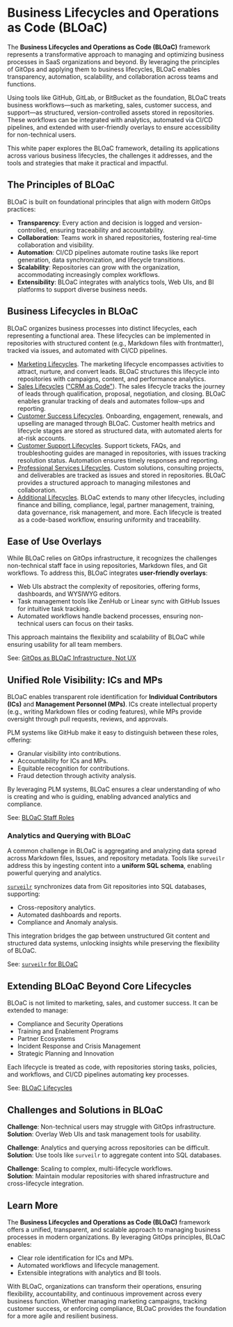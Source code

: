 # **Business Lifecycles and Operations as Code (BLOaC)**

The **Business Lifecycles and Operations as Code (BLOaC)** framework represents a transformative approach to managing and optimizing business processes in SaaS organizations and beyond. By leveraging the principles of GitOps and applying them to business lifecycles, BLOaC enables transparency, automation, scalability, and collaboration across teams and functions.

Using tools like GitHub, GitLab, or BitBucket as the foundation, BLOaC treats business workflows—such as marketing, sales, customer success, and support—as structured, version-controlled assets stored in repositories. These workflows can be integrated with analytics, automated via CI/CD pipelines, and extended with user-friendly overlays to ensure accessibility for non-technical users.

This white paper explores the BLOaC framework, detailing its applications across various business lifecycles, the challenges it addresses, and the tools and strategies that make it practical and impactful.

## The Principles of BLOaC

BLOaC is built on foundational principles that align with modern GitOps practices:

- **Transparency**: Every action and decision is logged and version-controlled, ensuring traceability and accountability.
- **Collaboration**: Teams work in shared repositories, fostering real-time collaboration and visibility.
- **Automation**: CI/CD pipelines automate routine tasks like report generation, data synchronization, and lifecycle transitions.
- **Scalability**: Repositories can grow with the organization, accommodating increasingly complex workflows.
- **Extensibility**: BLOaC integrates with analytics tools, Web UIs, and BI platforms to support diverse business needs.

## Business Lifecycles in BLOaC

BLOaC organizes business processes into distinct lifecycles, each representing a functional area. These lifecycles can be implemented in repositories with structured content (e.g., Markdown files with frontmatter), tracked via issues, and automated with CI/CD pipelines.

- [Marketing Lifecycles](./lifecycles.md#marketing-lifecycles-and-playbooks). The marketing lifecycle encompasses activities to attract, nurture, and convert leads. BLOaC structures this lifecycle into repositories with campaigns, content, and performance analytics.
- [Sales Lifecycles](./lifecycles.md#sales-lifecycles-and-playbooks) (["CRM as Code"](./sales.md)). The sales lifecycle tracks the journey of leads through qualification, proposal, negotiation, and closing. BLOaC enables granular tracking of deals and automates follow-ups and reporting.
- [Customer Success Lifecycles](./lifecycles.md#customer-success-lifecycles-and-playbooks). Onboarding, engagement, renewals, and upselling are managed through BLOaC. Customer health metrics and lifecycle stages are stored as structured data, with automated alerts for at-risk accounts.
- [Customer Support Lifecycles](./lifecycles.md#customer-support-lifecycles-and-playbooks). Support tickets, FAQs, and troubleshooting guides are managed in repositories, with issues tracking resolution status. Automation ensures timely responses and reporting.
- [Professional Services Lifecycles](./lifecycles.md#professional-services-lifecycles-and-playbooks). Custom solutions, consulting projects, and deliverables are tracked as issues and stored in repositories. BLOaC provides a structured approach to managing milestones and collaboration.
- [Additional Lifecycles](./lifecycles.md). BLOaC extends to many other lifecycles, including finance and billing, compliance, legal, partner management, training, data governance, risk management, and more. Each lifecycle is treated as a code-based workflow, ensuring uniformity and traceability.

## Ease of Use Overlays

While BLOaC relies on GitOps infrastructure, it recognizes the challenges non-technical staff face in using repositories, Markdown files, and Git workflows. To address this, BLOaC integrates **user-friendly overlays**:

- Web UIs abstract the complexity of repositories, offering forms, dashboards, and WYSIWYG editors.  
- Task management tools like ZenHub or Linear sync with GitHub Issues for intuitive task tracking.  
- Automated workflows handle backend processes, ensuring non-technical users can focus on their tasks.  

This approach maintains the flexibility and scalability of BLOaC while ensuring usability for all team members.

See: [GitOps as BLOaC Infrastructure, Not UX](./infrastructure.md)

## Unified Role Visibility: ICs and MPs

BLOaC enables transparent role identification for **Individual Contributors (ICs)** and **Management Personnel (MPs)**. ICs create intellectual property (e.g., writing Markdown files or coding features), while MPs provide oversight through pull requests, reviews, and approvals.

PLM systems like GitHub make it easy to distinguish between these roles, offering:

- Granular visibility into contributions.  
- Accountability for ICs and MPs.  
- Equitable recognition for contributions.  
- Fraud detection through activity analysis.  

By leveraging PLM systems, BLOaC ensures a clear understanding of who is creating and who is guiding, enabling advanced analytics and compliance.

See: [BLOaC Staff Roles](./staff-roles.md)

### Analytics and Querying with BLOaC

A common challenge in BLOaC is aggregating and analyzing data spread across Markdown files, Issues, and repository metadata. Tools like `surveilr` address this by ingesting content into a **uniform SQL schema**, enabling powerful querying and analytics.

[`surveilr`](https://www.surveilr.com) synchronizes data from Git repositories into SQL databases, supporting:

- Cross-repository analytics.  
- Automated dashboards and reports.  
- Compliance and Anomaly analysis. 

This integration bridges the gap between unstructured Git content and structured data systems, unlocking insights while preserving the flexibility of BLOaC.

See: [`surveilr` for BLOaC](./infrastructure.md#solution-leveraging-tools-like-surveilr)

## Extending BLOaC Beyond Core Lifecycles

BLOaC is not limited to marketing, sales, and customer success. It can be extended to manage:

- Compliance and Security Operations  
- Training and Enablement Programs  
- Partner Ecosystems  
- Incident Response and Crisis Management  
- Strategic Planning and Innovation  

Each lifecycle is treated as code, with repositories storing tasks, policies, and workflows, and CI/CD pipelines automating key processes.

See: [BLOaC Lifecycles](./lifecycles.md)

## Challenges and Solutions in BLOaC

**Challenge**: Non-technical users may struggle with GitOps infrastructure.  
**Solution**: Overlay Web UIs and task management tools for usability.  

**Challenge**: Analytics and querying across repositories can be difficult.  
**Solution**: Use tools like `surveilr` to aggregate content into SQL databases.  

**Challenge**: Scaling to complex, multi-lifecycle workflows.  
**Solution**: Maintain modular repositories with shared infrastructure and cross-lifecycle integration.

## Learn More

The **Business Lifecycles and Operations as Code (BLOaC)** framework offers a unified, transparent, and scalable approach to managing business processes in modern organizations. By leveraging GitOps principles, BLOaC enables:

- Clear role identification for ICs and MPs.  
- Automated workflows and lifecycle management.  
- Extensible integrations with analytics and BI tools.  

With BLOaC, organizations can transform their operations, ensuring flexibility, accountability, and continuous improvement across every business function. Whether managing marketing campaigns, tracking customer success, or enforcing compliance, BLOaC provides the foundation for a more agile and resilient business.
